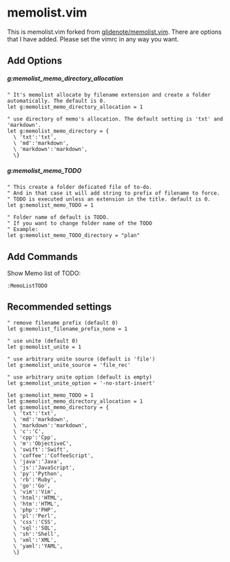 # memolist.vim

This is memolist.vim forked from [glidenote/memolist.vim](https://github.com/glidenote/memolist.vim).
There are options that I have added.
Please set the vimrc in any way you want.

## Add Options
##### g:memolist_memo_directory_allocation
```vim
" It's memolist allocate by filename extension and create a folder automatically. The default is 0.
let g:memolist_memo_directory_allocation = 1

" use directory of memo's allocation. The default setting is 'txt' and 'markdown'.
let g:memolist_memo_directory = {
  \ 'txt':'txt',
  \ 'md':'markdown',
  \ 'markdown':'markdown',
  \}
```
##### g:memolist_memo_TODO
```vim
" This create a folder deficated file of to-do.
" And in that case it will add string to prefix of filename to force.
" TODO is executed unless an extension in the title. default is 0.
let g:memolist_memo_TODO = 1

" Folder name of default is TODO.
" If you want to change folder name of the TODO
" Example:
let g:memolist_memo_TODO_directory = "plan"
```

## Add Commands

Show Memo list of TODO:

```vim
:MemoListTODO
```

## Recommended settings

```vimrc
" remove filename prefix (default 0)
let g:memolist_filename_prefix_none = 1

" use unite (default 0)
let g:memolist_unite = 1

" use arbitrary unite source (default is 'file')
let g:memolist_unite_source = 'file_rec'

" use arbitrary unite option (default is empty)
let g:memolist_unite_option = '-no-start-insert'

let g:memolist_memo_TODO = 1
let g:memolist_memo_directory_allocation = 1
let g:memolist_memo_directory = {
  \ 'txt':'txt',
  \ 'md':'markdown',
  \ 'markdown':'markdown',
  \ 'c':'C',
  \ 'cpp':'Cpp',
  \ 'm':'ObjectiveC',
  \ 'swift':'Swift',
  \ 'coffee':'CoffeeScript',
  \ 'java':'Java',
  \ 'js':'JavaScript',
  \ 'py':'Python',
  \ 'rb':'Ruby',
  \ 'go':'Go',
  \ 'vim':'Vim',
  \ 'html':'HTML',
  \ 'htm':'HTML',
  \ 'php':'PHP',
  \ 'pl':'Perl',
  \ 'css':'CSS',
  \ 'sql':'SQL',
  \ 'sh':'Shell',
  \ 'xml':'XML',
  \ 'yaml':'YAML',
  \}
```

